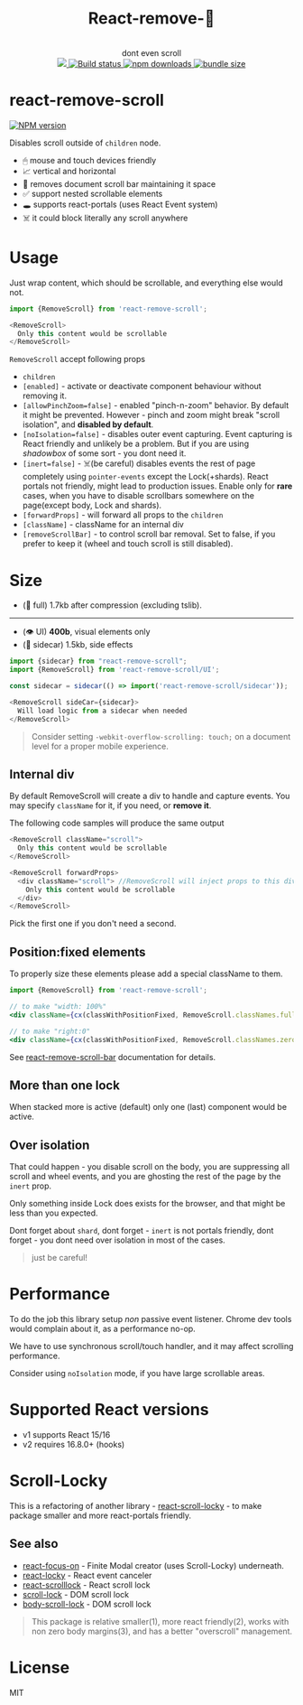 <div align="center">
  <h1>React-remove-📜</h1>
  <br/>
   dont even scroll
  <br/>
  
  <a href="https://www.npmjs.com/package/react-remove-scroll">
    <img src="https://img.shields.io/npm/v/react-remove-scroll.svg?style=flat-square" />
  </a>
    
  <a href="https://travis-ci.org/theKashey/react-remove-scroll">
   <img src="https://img.shields.io/travis/theKashey/react-remove-scroll.svg?style=flat-square" alt="Build status">
  </a> 

  <a href="https://www.npmjs.com/package/react-remove-scroll">
   <img src="https://img.shields.io/npm/dm/react-remove-scroll.svg" alt="npm downloads">
  </a> 

  <a href="https://bundlephobia.com/result?p=react-remove-scroll">
   <img src="https://img.shields.io/bundlephobia/minzip/react-remove-scroll.svg" alt="bundle size">
  </a>   
  <br/>
</div>

react-remove-scroll
====
[![NPM version](https://img.shields.io/npm/v/react-remove-scroll.svg)](https://www.npmjs.com/package/react-remove-scroll)

Disables scroll outside of `children` node.

- 🖱 mouse and touch devices friendly
- 📈 vertical and horizontal
- 📜 removes document scroll bar maintaining it space
- ✅ support nested scrollable elements
- 🕳 supports react-portals (uses React Event system)
- ☠️ it could block literally any scroll anywhere

# Usage
Just wrap content, which should be scrollable, and everything else would not. 
```js
import {RemoveScroll} from 'react-remove-scroll';

<RemoveScroll>
  Only this content would be scrollable
</RemoveScroll>  
```

`RemoveScroll` accept following props
- `children`
- `[enabled]` - activate or deactivate component behaviour without removing it.
- `[allowPinchZoom=false]` - enabled "pinch-n-zoom" behavior. By default it might be prevented. However - pinch and zoom might break "scroll isolation", and __disabled by default__.
- `[noIsolation=false]` - disables outer event capturing. Event capturing is React friendly and unlikely be a problem.
But if you are using _shadowbox_ of some sort - you dont need it.
- `[inert=false]` - ☠️(be careful) disables events the rest of page completely using `pointer-events` except the Lock(+shards). 
React portals not friendly, might lead to production issues. Enable only for __rare__ cases, when you have to disable scrollbars somewhere on the page(except body, Lock and shards).  
- `[forwardProps]` - will forward all props to the `children`
- `[className]` - className for an internal div
- `[removeScrollBar]` - to control scroll bar removal. Set to false, if you prefer to keep it (wheel and touch scroll is still disabled).

# Size
- (🧩 full) 1.7kb after compression (excluding tslib).
---
- (👁 UI) __400b__, visual elements only
- (🚗 sidecar) 1.5kb, side effects
```js
import {sidecar} from "react-remove-scroll";
import {RemoveScroll} from 'react-remove-scroll/UI';

const sidecar = sidecar(() => import('react-remove-scroll/sidecar'));

<RemoveScroll sideCar={sidecar}>
  Will load logic from a sidecar when needed
</RemoveScroll>  
```

> Consider setting `-webkit-overflow-scrolling: touch;` on a document level for a proper mobile experience.

## Internal div
By default RemoveScroll will create a div to handle and capture events.
You may specify `className` for it, if you need, or __remove it__.

The following code samples will produce the same output
```js
<RemoveScroll className="scroll">
  Only this content would be scrollable
</RemoveScroll>
```

```js
<RemoveScroll forwardProps>
  <div className="scroll"> //RemoveScroll will inject props to this div
    Only this content would be scrollable
  </div>
</RemoveScroll> 
```
Pick the first one if you don't need a second.

## Position:fixed elements
To properly size these elements please add a special className to them.
```jsx
import {RemoveScroll} from 'react-remove-scroll';

// to make "width: 100%"
<div className={cx(classWithPositionFixed, RemoveScroll.classNames.fullWidth)} />

// to make "right:0"
<div className={cx(classWithPositionFixed, RemoveScroll.classNames.zeroRight)} />
```
See [react-remove-scroll-bar](https://github.com/theKashey/react-remove-scroll-bar) documentation for details.

## More than one lock
When stacked more is active (default) only one (last) component would be active.

## Over isolation
That could happen - 
you disable scroll on the body, 
you are suppressing all scroll and wheel events,
and you are ghosting the rest of the page by the `inert` prop.

Only something inside Lock does exists for the browser, and that might be less than you expected.

Dont forget about `shard`, dont forget - `inert` is not portals friendly, dont forget - you dont need over isolation in most of the cases.

> just be careful! 

# Performance
To do the job this library setup _non_ passive event listener. Chrome dev tools would complain about it, as a 
performance no-op.

We have to use synchronous scroll/touch handler, and it may affect scrolling performance.

Consider using `noIsolation` mode, if you have large scrollable areas.

# Supported React versions
- v1 supports React 15/16
- v2 requires 16.8.0+ (hooks)

# Scroll-Locky
This is a refactoring of another library - [react-scroll-locky](https://github.com/theKashey/react-scroll-locky) -
to make package smaller and more react-portals friendly.

## See also
 - [react-focus-on](https://github.com/theKashey/react-focus-on) - Finite Modal creator (uses Scroll-Locky) underneath.
 - [react-locky](https://github.com/theKashey/react-locky) - React event canceler
 - [react-scrolllock](https://github.com/jossmac/react-scrolllock) - React scroll lock
 - [scroll-lock](https://github.com/FL3NKEY/scroll-lock) - DOM scroll lock
 - [body-scroll-lock](https://github.com/willmcpo/body-scroll-lock) - DOM scroll lock
 
 > This package is relative smaller(1), more react friendly(2), works with non zero body margins(3), and has a better "overscroll" management. 

# License
MIT